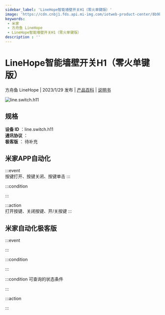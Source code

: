 ```yaml
---
sidebar_label: 'LineHope智能墙壁开关H1（零火单键版）'
image: 'https://cdn.cnbj1.fds.api.mi-img.com/iotweb-product-center/8b9b855a2084488203e6d4ac2a3a34a6_1670988574442.png?GalaxyAccessKeyId=AKVGLQWBOVIRQ3XLEW&Expires=9223372036854775807&Signature=UNdJiZ3Lnov4o/UUy/szGkmrSRM='
keywords: 
 - 米家
 - 方舟鱼 LineHope
 - LineHope智能墙壁开关H1（零火单键版）
description : ''
---
```

# LineHope智能墙壁开关H1（零火单键版）

方舟鱼 LineHope | 2023/1/29 发布 | [产品百科](https://home.mi.com/webapp/content/baike/product/index.html?model=line.switch.h11/) | [说明书](https://home.mi.com/views/introduction.html?model=line.switch.h11&region=cn)

![line.switch.h11](https://cdn.cnbj1.fds.api.mi-img.com/iotweb-product-center/8b9b855a2084488203e6d4ac2a3a34a6_1670988574442.png?GalaxyAccessKeyId=AKVGLQWBOVIRQ3XLEW&Expires=9223372036854775807&Signature=UNdJiZ3Lnov4o/UUy/szGkmrSRM=)

## 规格  
> 
**设备 ID** ：line.switch.h11  
**通讯协议** ：  
**极客版**  ： 待补充 


## 米家APP自动化  

:::event  
按键打开、按键关闭、按键单击
:::

:::condition  

:::

:::action   
打开按键、关闭按键、开/关按键
:::

## 米家自动化极客版  

:::event  

:::

:::condition  

:::

:::condition 可查询的状态条件  

:::

:::action  

:::

        
